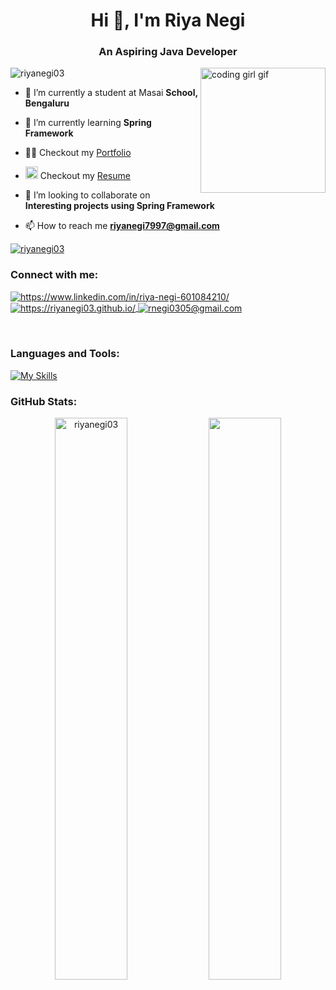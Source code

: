 <h1 align="center">Hi 👋, I'm Riya Negi</h1>
<h3 align="center">An Aspiring Java Developer</h3>

<img align="right" style="height: 200px;" src="https://media.istockphoto.com/id/1342829261/vector/software-developer-semi-flat-color-vector-character.jpg?s=612x612&w=0&k=20&c=RRatI_ThaXwbHUde2PpXo_Fz-VThPWbkRsfAcDqDgnQ=" alt="coding girl gif">



<p align="left"> <img src="https://komarev.com/ghpvc/?username=riyanegi03&label=Profile%20views&color=0e75b6&style=flat" alt="riyanegi03" /> </p>

- 🔭 I’m currently a student at Masai **School, Bengaluru**

- 🌱 I’m currently learning **Spring Framework**

 <!-- Portfolio -->
- 👨‍💻 Checkout my [Portfolio](https://riyanegi03.github.io/) &nbsp; 

<!-- Resume -->
-  <img width="20" src = "https://user-images.githubusercontent.com/66555692/190847273-1a125e30-6bb9-4221-916f-47ef6d774f58.png" > Checkout my [Resume](https://drive.google.com/file/d/1Ea7_YxolRVs4zIQmzXxLKr3xPZ-Ea2wt/view?usp=sharing) &nbsp; 

- 👯 I’m looking to collaborate on **Interesting projects using Spring Framework**

- 📫 How to reach me **riyanegi7997@gmail.com**
</p>


<p align="left"> <a href="https://github.com/ryo-ma/github-profile-trophy"><img src="https://github-profile-trophy.vercel.app/?username=riyanegi03" alt="riyanegi03" /></a> </p>

<h3 align="left">Connect with me:</h3>
<!----------------social media connect------------->


<p align="left">
    <a href="https://www.linkedin.com/in/riya-negi-601084210/">
        <img align="center" src="https://img.shields.io/badge/LinkedIn-0077B5?style=for-the-badge&logo=linkedin&logoColor=white" alt="https://www.linkedin.com/in/riya-negi-601084210/" />
    </a>
 <!--   <a href="https://twitter.com/code_shubham">
        <img align="center" src="https://img.shields.io/badge/Twitter-1DA1F2?style=for-the-badge&logo=twitter&logoColor=white" alt="https://twitter.com/code_shubham" />
    </a>
    -->
    <a href="https://riyanegi03.github.io/">
        <img align="center" src="https://img.shields.io/badge/Portfolio-18A303?style=for-the-badge&logo=ionic&logoColor=white" alt="https://riyanegi03.github.io/" />
    </a>
    <a title="imshubhy@gmail.com" href="mailto:riyanegi7997@gmail.com">
        <img align="center" src="https://img.shields.io/badge/Gmail-D14836?style=for-the-badge&logo=gmail&logoColor=white" alt="rnegi0305@gmail.com" />
    </a>
      
</p>
<br>

<h3 align="left">Languages and Tools:</h3>

[![My Skills](https://skillicons.dev/icons?i=java,spring,mysql,maven,aws,hibernate,js,html,css,eclipse,git,github,netlify,vscode)](https://skillicons.dev)





<h3 align="left">GitHub Stats:</h3>
<p align="left">
<p align="center">
  <img width="48%" src="https://github-readme-stats.vercel.app/api/top-langs?username=riyanegi03&show_icons=true&locale=en&layout=compact" alt="riyanegi03" " />
  <img width="48%" src="https://github-readme-streak-stats.herokuapp.com/?user=RiyaNegi03&theme=default" />
  
</p>




